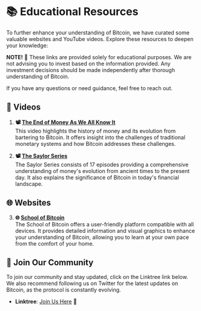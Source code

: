 # 📚 Educational Resources

To further enhance your understanding of Bitcoin, we have curated some valuable websites and YouTube videos. Explore these resources to deepen your knowledge:

**NOTE!** 📢 These links are provided solely for educational purposes. We are not advising you to invest based on the information provided. Any investment decisions should be made independently after thorough understanding of Bitcoin.

If you have any questions or need guidance, feel free to reach out.

## 🎥 Videos

1. **📽️ [The End of Money As We All Know It](https://youtu.be/BFKZoq2z39s?si=ffJfGQHM12niJL8F)**  
   This video highlights the history of money and its evolution from bartering to Bitcoin. It offers insight into the challenges of traditional monetary systems and how Bitcoin addresses these challenges.

2. **📽️ [The Saylor Series](https://youtu.be/4rvTppy1qLI?si=Zbk0B1p8edv3jeOn)**  
   The Saylor Series consists of 17 episodes providing a comprehensive understanding of money's evolution from ancient times to the present day. It also explains the significance of Bitcoin in today's financial landscape.

## 🌐 Websites

3. **🌐 [School of Bitcoin](https://schoolofbitcoin.com/)**  
   The School of Bitcoin offers a user-friendly platform compatible with all devices. It provides detailed information and visual graphics to enhance your understanding of Bitcoin, allowing you to learn at your own pace from the comfort of your home.

## 🔗 Join Our Community

To join our community and stay updated, click on the Linktree link below. We also recommend following us on Twitter for the latest updates on Bitcoin, as the protocol is constantly evolving.

- **Linktree**: [Join Us Here](https://linktr.ee/thecore21m) 📝
